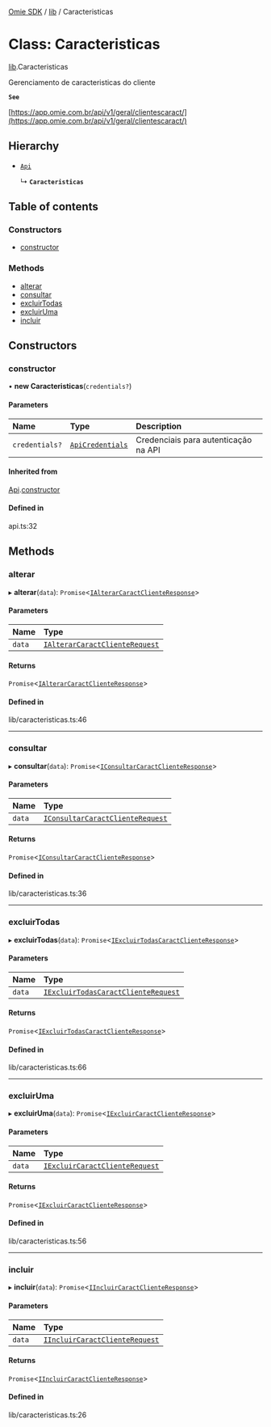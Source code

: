 [Omie SDK](../README.md) / [lib](../modules/lib.md) / Caracteristicas

# Class: Caracteristicas

[lib](../modules/lib.md).Caracteristicas

Gerenciamento de caracteristicas do cliente

**`See`**

[https://app.omie.com.br/api/v1/geral/clientescaract/](https://app.omie.com.br/api/v1/geral/clientescaract/)

## Hierarchy

- [`Api`](index.Api.md)

  ↳ **`Caracteristicas`**

## Table of contents

### Constructors

- [constructor](lib.Caracteristicas.md#constructor)

### Methods

- [alterar](lib.Caracteristicas.md#alterar)
- [consultar](lib.Caracteristicas.md#consultar)
- [excluirTodas](lib.Caracteristicas.md#excluirtodas)
- [excluirUma](lib.Caracteristicas.md#excluiruma)
- [incluir](lib.Caracteristicas.md#incluir)

## Constructors

### constructor

• **new Caracteristicas**(`credentials?`)

#### Parameters

| Name | Type | Description |
| :------ | :------ | :------ |
| `credentials?` | [`ApiCredentials`](../modules/index.md#apicredentials) | Credenciais para autenticação na API |

#### Inherited from

[Api](index.Api.md).[constructor](index.Api.md#constructor)

#### Defined in

api.ts:32

## Methods

### alterar

▸ **alterar**(`data`): `Promise`<[`IAlterarCaractClienteResponse`](../interfaces/types.IAlterarCaractClienteResponse.md)\>

#### Parameters

| Name | Type |
| :------ | :------ |
| `data` | [`IAlterarCaractClienteRequest`](../interfaces/types.IAlterarCaractClienteRequest.md) |

#### Returns

`Promise`<[`IAlterarCaractClienteResponse`](../interfaces/types.IAlterarCaractClienteResponse.md)\>

#### Defined in

lib/caracteristicas.ts:46

___

### consultar

▸ **consultar**(`data`): `Promise`<[`IConsultarCaractClienteResponse`](../interfaces/types.IConsultarCaractClienteResponse.md)\>

#### Parameters

| Name | Type |
| :------ | :------ |
| `data` | [`IConsultarCaractClienteRequest`](../interfaces/types.IConsultarCaractClienteRequest.md) |

#### Returns

`Promise`<[`IConsultarCaractClienteResponse`](../interfaces/types.IConsultarCaractClienteResponse.md)\>

#### Defined in

lib/caracteristicas.ts:36

___

### excluirTodas

▸ **excluirTodas**(`data`): `Promise`<[`IExcluirTodasCaractClienteResponse`](../interfaces/types.IExcluirTodasCaractClienteResponse.md)\>

#### Parameters

| Name | Type |
| :------ | :------ |
| `data` | [`IExcluirTodasCaractClienteRequest`](../interfaces/types.IExcluirTodasCaractClienteRequest.md) |

#### Returns

`Promise`<[`IExcluirTodasCaractClienteResponse`](../interfaces/types.IExcluirTodasCaractClienteResponse.md)\>

#### Defined in

lib/caracteristicas.ts:66

___

### excluirUma

▸ **excluirUma**(`data`): `Promise`<[`IExcluirCaractClienteResponse`](../interfaces/types.IExcluirCaractClienteResponse.md)\>

#### Parameters

| Name | Type |
| :------ | :------ |
| `data` | [`IExcluirCaractClienteRequest`](../interfaces/types.IExcluirCaractClienteRequest.md) |

#### Returns

`Promise`<[`IExcluirCaractClienteResponse`](../interfaces/types.IExcluirCaractClienteResponse.md)\>

#### Defined in

lib/caracteristicas.ts:56

___

### incluir

▸ **incluir**(`data`): `Promise`<[`IIncluirCaractClienteResponse`](../interfaces/types.IIncluirCaractClienteResponse.md)\>

#### Parameters

| Name | Type |
| :------ | :------ |
| `data` | [`IIncluirCaractClienteRequest`](../interfaces/types.IIncluirCaractClienteRequest.md) |

#### Returns

`Promise`<[`IIncluirCaractClienteResponse`](../interfaces/types.IIncluirCaractClienteResponse.md)\>

#### Defined in

lib/caracteristicas.ts:26
